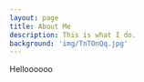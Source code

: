 ```yaml
---
layout: page
title: About Me
description: This is what I do.
background: 'img/TnTOnQq.jpg'
---
```


Helloooooo
